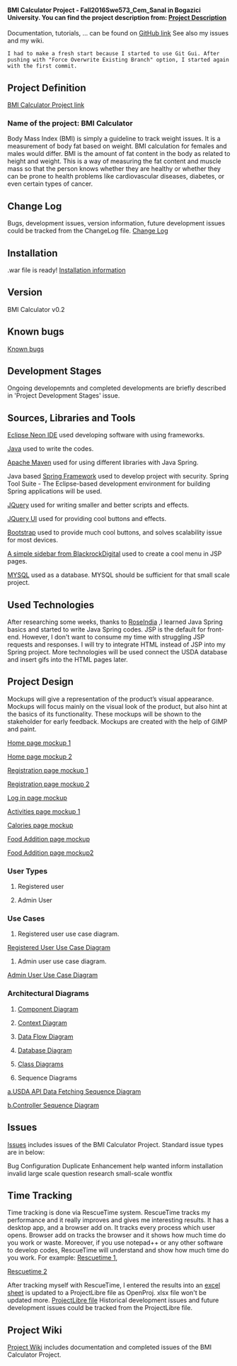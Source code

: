 #### BMI Calculator Project - Fall2016Swe573_Cem_Sanal in Bogazici University. You can find the project description from: [Project Description](https://github.com/sanal-cem/Fall2016Swe573_Cem_Sanal/wiki/Project-Description)

Documentation, tutorials, ... can be found on [GitHub link](https://github.com/sanal-cem/Fall2016Swe573_Cem_Sanal)
See also my issues and my wiki.

```
I had to make a fresh start because I started to use Git Gui. After pushing with "Force Overwrite Existing Branch" option, I started again with the first commit.
```

## Project Definition

[BMI Calculator Project link](http://custom-env.fif3pardgp.eu-west-2.elasticbeanstalk.com/)

### Name of the project: BMI Calculator

Body Mass Index (BMI) is simply a guideline to track weight issues. It is a measurement of body fat based on weight. BMI calculation for females and males would differ. BMI is the amount of fat content in the body as related to height and weight. This is a way of measuring the fat content and muscle mass so that the person knows whether they are healthy or whether they can be prone to health problems like cardiovascular diseases, diabetes, or even certain types of cancer.

## Change Log

Bugs, development issues, version information, future development issues could be tracked from the ChangeLog file.
[Change Log](https://github.com/sanal-cem/Fall2016Swe573_Cem_Sanal/blob/master/BMISystem/ChangeLog)

## Installation

.war file is ready!
[Installation information](https://github.com/sanal-cem/Fall2016Swe573_Cem_Sanal/blob/master/BMISystem/INSTALLING)

## Version

BMI Calculator v0.2

## Known bugs

[Known bugs](https://github.com/sanal-cem/Fall2016Swe573_Cem_Sanal/blob/master/BMISystem/ChangeLog)

## Development Stages

Ongoing developemnts and completed developments are briefly described in 'Project Development Stages' issue.


## Sources, Libraries and Tools

[Eclipse Neon IDE](http://www.eclipse.org) used developing software with using frameworks.

[Java](https://www.java.com) used to write the codes.

[Apache Maven](https://maven.apache.org/) used for using different libraries with Java Spring.

Java based [Spring Framework](http://projects.spring.io/spring-framework/) used to develop project with security.
Spring Tool Suite - The Eclipse-based development environment for building Spring applications will be used.

[JQuery](http://jquery.com) used for writing smaller and better scripts and effects.

[JQuery UI](http://jqueryui.com) used for providing cool buttons and effects.

[Bootstrap](http://getbootstrap.com/getting-started/#download) used to provide much cool buttons, and solves scalability issue for most devices.

[A simple sidebar from BlackrockDigital](https://github.com/BlackrockDigital/startbootstrap-simple-sidebar) used to create a cool menu in JSP pages.

[MYSQL](http://www.mysql.com) used as a database. MYSQL should be sufficient for that small scale project.


## Used Technologies

After researching some weeks, thanks to [RoseIndia](http://www.roseindia.net/spring/) ,I learned Java Spring basics and started to write Java Spring codes. JSP is the default for front-end. However, I don't want to consume my time with struggling JSP requests and responses. I will try to integrate HTML instead of JSP into my Spring project.
More technologies will be used connect the USDA database and insert gifs into the HTML pages later.


## Project Design

Mockups will give a representation of the product’s visual appearance. Mockups will focus mainly on the visual look of the product, but also hint at the basics of its functionality. These mockups will be shown to the stakeholder for early feedback. Mockups are created with the help of GIMP and paint.

[Home page mockup 1](https://github.com/sanal-cem/Fall2016Swe573_Cem_Sanal/tree/master/DOC/Home.png)

[Home page mockup 2](https://github.com/sanal-cem/Fall2016Swe573_Cem_Sanal/tree/master/DOC/Home2.png)

[Registration page mockup 1](https://github.com/sanal-cem/Fall2016Swe573_Cem_Sanal/tree/master/DOC/Registration%201.png)

[Registration page mockup 2](https://github.com/sanal-cem/Fall2016Swe573_Cem_Sanal/tree/master/DOC/Registration%202.png)

[Log in page mockup](https://github.com/sanal-cem/Fall2016Swe573_Cem_Sanal/tree/master/DOC/LogIn.png)

[Activities page mockup 1](https://github.com/sanal-cem/Fall2016Swe573_Cem_Sanal/tree/master/DOC/Activities.png)

[Calories page mockup](https://github.com/sanal-cem/Fall2016Swe573_Cem_Sanal/tree/master/DOC/Calories.png)

[Food Addition page mockup](https://github.com/sanal-cem/Fall2016Swe573_Cem_Sanal/tree/master/DOC/Food_add_breakfast.png)

[Food Addition page mockup2](https://github.com/sanal-cem/Fall2016Swe573_Cem_Sanal/tree/master/DOC/Food_add_breakfast2.png)

### User Types
1. Registered user

2. Admin User

### Use Cases
1. Registered user use case diagram.

[Registered User Use Case Diagram](https://github.com/sanal-cem/Fall2016Swe573_Cem_Sanal/tree/master/DOC/UC_Reg_User.png)

1. Admin user use case diagram.

[Admin User Use Case Diagram](https://github.com/sanal-cem/Fall2016Swe573_Cem_Sanal/blob/master/DOC/UC_Admin_User.png)

### Architectural Diagrams
1. [Component Diagram](https://github.com/sanal-cem/Fall2016Swe573_Cem_Sanal/blob/master/DOC/Component_BMI.png)

2. [Context Diagram](https://github.com/sanal-cem/Fall2016Swe573_Cem_Sanal/blob/master/DOC/Context%20Diagram.png)

3. [Data Flow Diagram](https://github.com/sanal-cem/Fall2016Swe573_Cem_Sanal/blob/master/DOC/Data%20Flow%20Diagram.png)

4. [Database Diagram](https://github.com/sanal-cem/Fall2016Swe573_Cem_Sanal/blob/master/DOC/Database_Diagram.png)

5. [Class Diagrams](https://github.com/sanal-cem/Fall2016Swe573_Cem_Sanal/blob/master/DOC/Class_Diagrams)

4. Sequence Diagrams

[a.USDA API Data Fetching Sequence Diagram](https://github.com/sanal-cem/Fall2016Swe573_Cem_Sanal/blob/master/DOC/Sequence_USDA_API_Data_Fetching.png)

[b.Controller Sequence Diagram](https://github.com/sanal-cem/Fall2016Swe573_Cem_Sanal/blob/master/DOC/Sequence_Controller_Logic.png)

## Issues

[Issues](https://github.com/sanal-cem/Fall2016Swe573_Cem_Sanal/issues) includes issues of the BMI Calculator Project.
Standard issue types are in below:

Bug
Configuration
Duplicate
Enhancement
help wanted
inform
installation
invalid
large scale
question
research
small-scale
wontfix

## Time Tracking

Time tracking is done via RescueTime system. RescueTime tracks my performance and it really improves and gives me interesting results. It has a desktop app, and a browser add on. It tracks every process which user opens. Browser add on tracks the browser and it shows how much time do you work or waste. Moreover, if you use notepad++ or any other software to develop codes, RescueTime will understand and show how much time do you work. For example: [Rescuetime 1](https://github.com/sanal-cem/Fall2016Swe573_Cem_Sanal/tree/master/DOC/RescueTime%20Doc/activities.png),

[Rescuetime 2](https://github.com/sanal-cem/Fall2016Swe573_Cem_Sanal/tree/master/DOC/RescueTime%20Doc/yearly.png)

After tracking myself with RescueTime, I entered the results into an [excel sheet](https://github.com/sanal-cem/Fall2016Swe573_Cem_Sanal/tree/master/DOC/Gantt_Chart_BMI.xlsx)
is updated to a ProjectLibre file as OpenProj. xlsx file won't be updated more.
[ProjectLibre file](https://github.com/sanal-cem/Fall2016Swe573_Cem_Sanal/tree/master/DOC/bmi.pod)
Historical development issues and future development issues could be tracked from the ProjectLibre file.


## Project Wiki

[Project Wiki](https://github.com/sanal-cem/Fall2016Swe573_Cem_Sanal/wiki) includes documentation and completed issues of the BMI Calculator Project.